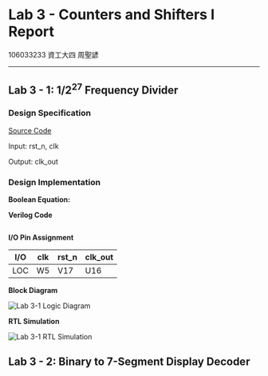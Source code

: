 # Lab 3 - Counters and Shifters I Report

106033233 資工大四 周聖諺

---

## Lab 3 - 1: $1/2^{27}$ Frequency Divider

### Design Specification

[Source Code](./lab3_1/)

Input: rst_n, clk

Output: clk_out

### Design Implementation



**Boolean Equation:**


**Verilog Code**

```verilog

```

**I/O Pin Assignment**

| I/O | clk | rst_n | clk_out |
|-----|----|-----|-----|
| LOC | W5 | V17 | U16 |

**Block Diagram**

![Lab 3-1 Logic Diagram](img/lab3-1_diag.jpg)

**RTL Simulation**

![Lab 3-1 RTL Simulation](img/lab3-1_sim.png)

## Lab 3 - 2: Binary to 7-Segment Display Decoder